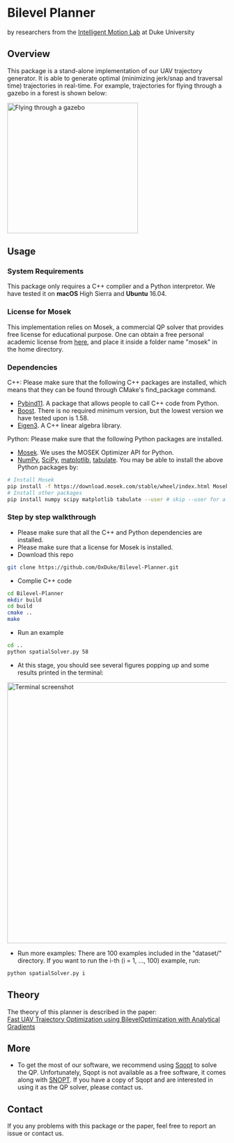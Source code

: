 # Bilevel Planner
by researchers from the [Intelligent Motion Lab](http://motion.pratt.duke.edu/) at Duke University

## Overview
This package is a stand-alone implementation of our UAV trajectory generator. It is able to generate optimal (minimizing jerk/snap and traversal time) trajectories in real-time. For example, trajectories for flying through a gazebo in a forest is shown below:

<img src="images/pointcloud.png" alt="Flying through a gazebo" width="300"/>
<!--img src="images/boxes.png" alt="Flying through a gazebo" width="200"/-->

## Usage

### System Requirements
This package only requires a C++ complier and a Python interpretor. We have tested it on **macOS** High Sierra and **Ubuntu** 16.04.

### License for **Mosek**
This implementation relies on Mosek, a commercial QP solver that provides free license for educational purpose. One can obtain a free personal academic license from [here](https://www.mosek.com/products/academic-licenses/), and place it inside a folder name "mosek" in the home directory. 

### Dependencies
C++: Please make sure that the following C++ packages are installed, which means that they can be found through CMake's find_package command.  
* [Pybind11](https://github.com/pybind/pybind11). A package that allows people to call C++ code from Python.
* [Boost](https://www.boost.org/). There is no required minimum version, but the lowest version we have tested upon is 1.58.
* [Eigen3](http://eigen.tuxfamily.org/index.php?title=Main_Page). A C++ linear algebra library.

Python: Please make sure that the following Python packages are installed.
* [Mosek](https://docs.mosek.com/9.0/pythonapi/install-interface.html). We uses the MOSEK Optimizer API for Python.
* [NumPy](https://www.numpy.org/), [SciPy](https://www.scipy.org/), [matplotlib](https://matplotlib.org/), [tabulate](https://bitbucket.org/astanin/python-tabulate/src/master/).
You may be able to install the above Python packages by:
```bash
# Install Mosek
pip install -f https://download.mosek.com/stable/wheel/index.html Mosek --user # skip --user for a system-wide installation
# Install other packages
pip install numpy scipy matplotlib tabulate --user # skip --user for a system-wide installation
```

### Step by step walkthrough

* Please make sure that all the C++ and Python dependencies are installed.
* Please make sure that a license for Mosek is installed.
* Download this repo
```bash
git clone https://github.com/OxDuke/Bilevel-Planner.git
```
* Complie C++ code
```bash
cd Bilevel-Planner
mkdir build
cd build
cmake ..
make
```
* Run an example
```bash
cd ..
python spatialSolver.py 58
```
* At this stage, you should see several figures popping up and some results printed in the terminal:
<img src="images/terminal.png" alt="Terminal screenshot" width="600"/>

* Run more examples: There are 100 examples included in the "dataset/" directory. If you want to run the i-th (i = 1, ..., 100) example, run:
```bash
python spatialSolver.py i
```

<!--### What you shoud see
<img src="images/boxes.png" alt="Flying through a gazebo" width="300"/>

-->


## Theory
The theory of this planner is described in the paper:  
[Fast  UAV  Trajectory  Optimization  using  BilevelOptimization  with  Analytical  Gradients](https://arxiv.org/pdf/1811.10753.pdf)

## More
* To get the most of our software, we recommend using [Sqopt](https://ccom.ucsd.edu/~optimizers/solvers/sqopt/) to solve the QP. Unfortunately, Sqopt is not available as a free software, it comes along with [SNOPT](http://www.sbsi-sol-optimize.com/asp/sol_product_snopt.htm). If you have a copy of Sqopt and are interested in using it as the QP solver, please contact us.

## Contact
If you any problems with this package or the paper, feel free to report an issue or contact us.
<!--Weidong Sun, Gao Tang, Kris Hauser-->
